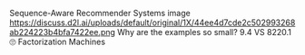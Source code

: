 

<!--
 * @version:
 * @Author:  StevenJokes https://github.com/StevenJokes
 * @Date: 2020-09-13 19:57:08
 * @LastEditors:  StevenJokes https://github.com/StevenJokes
 * @LastEditTime: 2020-09-13 19:57:16
 * @Description:
 * @TODO::
 * @Reference:
-->
Sequence-Aware Recommender Systems
image
https://discuss.d2l.ai/uploads/default/original/1X/44ee4d7cde2c502993268ab224223b4bfa7422ee.png
Why are the examples so small?
9.4 VS 8220.1 :roll_eyes: Factorization Machines
